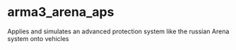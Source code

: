 # arma3_arena_aps
Applies and simulates an advanced protection system like the russian Arena system onto vehicles 
